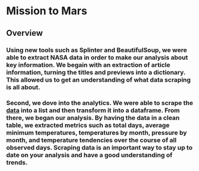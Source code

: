 # Mission to Mars

## Overview

### Using new tools such as Splinter and BeautifulSoup, we were able to extract NASA data in order to make our analysis about key information. We begain with an extraction of article information, turning the titles and previews into a dictionary. This allowed us to get an understanding of what data scraping is all about.
### Second, we dove into the analytics. We were able to scrape the [data](https://github.com/Ctblossey/Mission-to-Mars/blob/main/Mars_Data.csv) into a list and then transform it into a dataframe. From there, we began our analysis. By having the data in a clean table, we extracted metrics such as total days, average minimum temperatures, temperatures by month, pressure by month, and temperature tendencies over the course of all observed days. Scraping data is an important way to stay up to date on your analysis and have a good understanding of trends.